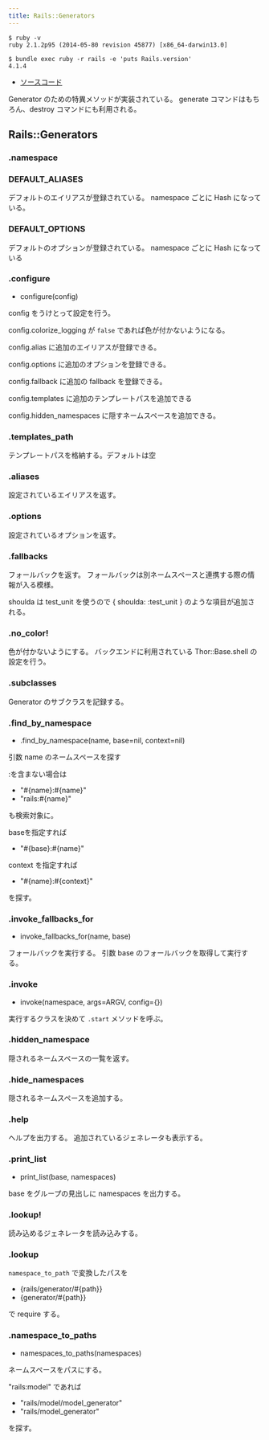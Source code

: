 ```yaml
---
title: Rails::Generators
---
```


```
$ ruby -v
ruby 2.1.2p95 (2014-05-80 revision 45877) [x86_64-darwin13.0]
```

```
$ bundle exec ruby -r rails -e 'puts Rails.version'
4.1.4
```

* [ソースコード](https://github.com/rails/rails/blob/v4.1.2/railties/lib/rails/generators.rb)

Generator のための特異メソッドが実装されている。
generate コマンドはもちろん、destroy コマンドにも利用される。

Rails::Generators
---

### .namespace

### DEFAULT_ALIASES

デフォルトのエイリアスが登録されている。
namespace ごとに Hash になっている。

### DEFAULT_OPTIONS

デフォルトのオプションが登録されている。
namespace ごとに Hash になっている

### .configure

* configure(config)

config をうけとって設定を行う。

config.colorize_logging が `false` であれば色が付かないようになる。

config.alias に追加のエイリアスが登録できる。

config.options に追加のオプションを登録できる。

config.fallback に追加の fallback を登録できる。

config.templates に追加のテンプレートパスを追加できる

config.hidden_namespaces に隠すネームスペースを追加できる。

### .templates_path

テンプレートパスを格納する。デフォルトは空

### .aliases

設定されているエイリアスを返す。

### .options

設定されているオプションを返す。

### .fallbacks

フォールバックを返す。
フォールバックは別ネームスペースと連携する際の情報が入る模様。

shoulda は test_unit を使うので { shoulda: :test_unit } のような項目が追加される。

### .no_color!

色が付かないようにする。
バックエンドに利用されている Thor::Base.shell の設定を行う。

### .subclasses

Generator のサブクラスを記録する。

### .find_by_namespace

* .find_by_namespace(name, base=nil, context=nil)

引数 name のネームスペースを探す

:を含まない場合は

* "#{name}:#{name}"
* "rails:#{name}"

も検索対象に。

baseを指定すれば

* "#{base}:#{name}"

context を指定すれば

* "#{name}:#{context}"

を探す。

### .invoke_fallbacks_for

* invoke_fallbacks_for(name, base)

フォールバックを実行する。
引数 base のフォールバックを取得して実行する。

### .invoke

* invoke(namespace, args=ARGV, config={})

実行するクラスを決めて `.start` メソッドを呼ぶ。

### .hidden_namespace

隠されるネームスペースの一覧を返す。

### .hide_namespaces

隠されるネームスペースを追加する。

### .help

ヘルプを出力する。
追加されているジェネレータも表示する。

### .print_list

* print_list(base, namespaces)

base をグループの見出しに namespaces を出力する。

### .lookup!

読み込めるジェネレータを読み込みする。

### .lookup

`namespace_to_path` で変換したパスを

* {rails/generator/#{path}}
* {generator/#{path}}

で require する。

### .namespace_to_paths

* namespaces_to_paths(namespaces)

ネームスペースをパスにする。

"rails:model" であれば

* "rails/model/model_generator"
* "rails/model_generator"

を探す。
